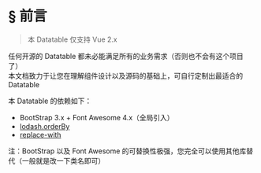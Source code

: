 # § 前言

> 本 Datatable 仅支持 Vue 2.x

任何开源的 Datatable 都未必能满足所有的业务需求（否则也不会有这个项目了）  
本文档致力于让您在理解组件设计以及源码的基础上，可自行定制出最适合的 Datatable 

本 Datatable 的依赖如下：

* BootStrap 3.x + Font Awesome 4.x（全局引入）
* [lodash.orderBy](https://lodash.com/docs/4.17.4#orderBy)
* [replace-with](https://github.com/kenberkeley/replace-with)

注：BootStrap 以及 Font Awesome 的可替换性极强，您完全可以使用其他库替代（一般就是改一下类名即可）
